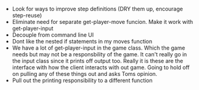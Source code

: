 * Look for ways to improve step definitions (DRY them up, encourage
step-reuse)
* Eliminate need for separate get-player-move funcion.  Make it work with
get-player-input
* Decouple from command line UI
* Dont like the nested if statements in my moves function
* We have a lot of get-player-input in the game class.  Which the game needs
but may not be a responsbility of the game.  It can't really go in the
input class since it prints off output too.  Really it is these are the
interface with how the client interacts with out game.  Going to hold off on
pulling any of these things out and asks Toms opinion.
* Pull out the printing responsibility to a different function

